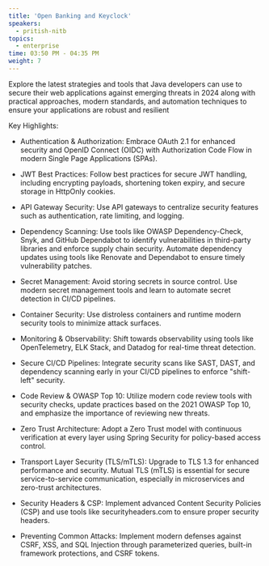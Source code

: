 ```yaml
---
title: 'Open Banking and Keyclock'
speakers:
  - pritish-nitb
topics:
  - enterprise
time: 03:50 PM - 04:35 PM
weight: 7
---
```


Explore the latest strategies and tools that Java developers can use to secure their web applications against emerging threats in 2024 along with practical approaches, modern standards, and automation techniques to ensure your applications are robust and resilient

Key Highlights:

- Authentication & Authorization:
Embrace OAuth 2.1 for enhanced security and OpenID Connect (OIDC) with Authorization Code Flow in modern Single Page Applications (SPAs).

- JWT Best Practices:
Follow best practices for secure JWT handling, including encrypting payloads, shortening token expiry, and secure storage in HttpOnly cookies.

- API Gateway Security:
Use API gateways to centralize security features such as authentication, rate limiting, and logging.

- Dependency Scanning:
Use tools like OWASP Dependency-Check, Snyk, and GitHub Dependabot to identify vulnerabilities in third-party libraries and enforce supply chain security. Automate dependency updates using tools like Renovate and Dependabot to ensure timely vulnerability patches.

- Secret Management:
Avoid storing secrets in source control. Use modern secret management tools and learn to automate secret detection in CI/CD pipelines.

- Container Security:
Use distroless containers and runtime modern security tools to minimize attack surfaces.

- Monitoring & Observability:
Shift towards observability using tools like OpenTelemetry, ELK Stack, and Datadog for real-time threat detection.

- Secure CI/CD Pipelines:
Integrate security scans like SAST, DAST, and dependency scanning early in your CI/CD pipelines to enforce "shift-left" security.

- Code Review & OWASP Top 10:
Utilize modern code review tools with security checks, update practices based on the 2021 OWASP Top 10, and emphasize the importance of reviewing new threats.

- Zero Trust Architecture:
Adopt a Zero Trust model with continuous verification at every layer using Spring Security for policy-based access control.

- Transport Layer Security (TLS/mTLS):
Upgrade to TLS 1.3 for enhanced performance and security. Mutual TLS (mTLS) is essential for secure service-to-service communication, especially in microservices and zero-trust architectures.

- Security Headers & CSP:
Implement advanced Content Security Policies (CSP) and use tools like securityheaders.com to ensure proper security headers.

- Preventing Common Attacks:
Implement modern defenses against CSRF, XSS, and SQL Injection through parameterized queries, built-in framework protections, and CSRF tokens.
